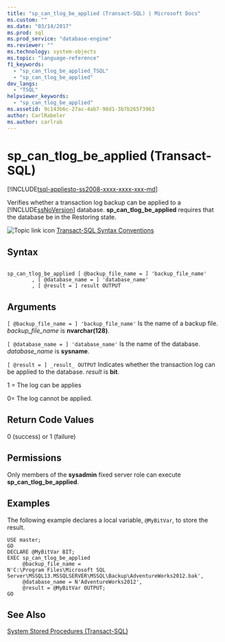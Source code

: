 ```yaml
---
title: "sp_can_tlog_be_applied (Transact-SQL) | Microsoft Docs"
ms.custom: ""
ms.date: "03/14/2017"
ms.prod: sql
ms.prod_service: "database-engine"
ms.reviewer: ""
ms.technology: system-objects
ms.topic: "language-reference"
f1_keywords: 
  - "sp_can_tlog_be_applied_TSQL"
  - "sp_can_tlog_be_applied"
dev_langs: 
  - "TSQL"
helpviewer_keywords: 
  - "sp_can_tlog_be_applied"
ms.assetid: 9c143b6c-27ac-4ab7-98d1-3b7b265f3963
author: CarlRabeler
ms.author: carlrab
---
```

# sp_can_tlog_be_applied (Transact-SQL)
[!INCLUDE[tsql-appliesto-ss2008-xxxx-xxxx-xxx-md](../../includes/applies-to-version/sqlserver.md)]

  Verifies whether a transaction log backup can be applied to a [!INCLUDE[ssNoVersion](../../includes/ssnoversion-md.md)] database. **sp_can_tlog_be_applied** requires that the database be in the Restoring state.  
  
 ![Topic link icon](../../database-engine/configure-windows/media/topic-link.gif "Topic link icon") [Transact-SQL Syntax Conventions](../../t-sql/language-elements/transact-sql-syntax-conventions-transact-sql.md)  
  
## Syntax  
  
```  
  
sp_can_tlog_be_applied [ @backup_file_name = ] 'backup_file_name'   
        , [ @database_name = ] 'database_name'   
        , [ @result = ] result OUTPUT  
```  
  
## Arguments  
`[ @backup_file_name = ] 'backup_file_name'`
 Is the name of a backup file. *backup_file_name* is **nvarchar(128)**.  
  
`[ @database_name = ] 'database_name'`
 Is the name of the database. *database_name* is **sysname**.  
  
`[ @result = ] _result_ OUTPUT`
 Indicates whether the transaction log can be applied to the database. *result* is **bit**.  
  
 1 = The log can be applies  
  
 0= The log cannot be applied.  
  
## Return Code Values  
 0 (success) or 1 (failure)  
  
## Permissions  
 Only members of the **sysadmin** fixed server role can execute **sp_can_tlog_be_applied**.  
  
## Examples  
 The following example declares a local variable, `@MyBitVar`, to store the result.  
  
```  
USE master;  
GO  
DECLARE @MyBitVar BIT;  
EXEC sp_can_tlog_be_applied  
     @backup_file_name =   
N'C:\Program Files\Microsoft SQL Server\MSSQL13.MSSQLSERVER\MSSQL\Backup\AdventureWorks2012.bak',  
     @database_name = N'AdventureWorks2012',  
     @result = @MyBitVar OUTPUT;  
GO  
```  
  
## See Also  
 [System Stored Procedures &#40;Transact-SQL&#41;](../../relational-databases/system-stored-procedures/system-stored-procedures-transact-sql.md)  
  
  
